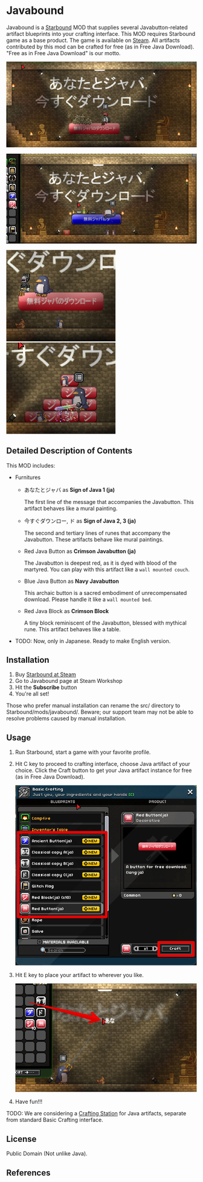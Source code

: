 # Javabound

Javabound is a [Starbound] MOD that supplies several Javabutton-related artifact blueprints into your crafting interface. This MOD requires Starbound game as a base product. The game is available on [Steam].
All artifacts contributed by this mod can be crafted for free (as in Free Java Download). "Free as in Free Java Download" is our motto.

![Screenshot02](screenshots/screenshot02.png)

![Screenshot03](screenshots/screenshot03.png)

![Screenshot04](screenshots/screenshot04_.png) &nbsp; &nbsp; ![Screenshot05](screenshots/screenshot05.png)

## Detailed Description of Contents

This MOD includes:

* Furnitures
  * あなたとジャバ as **Sign of Java 1 (ja)**

    The first line of the message that accompanies the Javabutton.
    This artifact behaves like a mural painting.

  * 今すぐダウンロー, ド as **Sign of Java 2, 3 (ja)**

    The second and tertiary lines of runes that accompany the Javabutton.
    These artifacts behave like mural paintings.

  * Red Java Button as **Crimson Javabutton (ja)**

    The Javabutton is deepest red, as it is dyed with blood of the martyred.
    You can play with this artifact like a `wall mounted couch`.

  * Blue Java Button as **Navy Javabutton**

    This archaic button is a sacred embodiment of unrecompensated download.
    Please handle it like a `wall mounted bed`.

  * Red Java Block as **Crimson Block**

    A tiny block reminiscent of the Javabutton, blessed with mythical rune.
    This artifact behaves like a table.

* TODO: Now, only in Japanese. Ready to make English version.

## Installation

1. Buy [Starbound at Steam]
1. Go to Javabound page at Steam Workshop
1. Hit the **Subscribe** button
1. You're all set!

Those who prefer manual installation can rename the src/ directory to Starbound/mods/javabound/. Beware; our support team may not be able to resolve problems caused by manual installation.

## Usage

1. Run Starbound, start a game with your favorite profile.
1. Hit C key to proceed to crafting interface, choose Java artifact of your choice. Click the Craft button to get your Java artifact instance for free (as in Free Java Download).

    ![How to image](screenshots/howto01-crafting_.png)

1. Hit E key to place your artifact to wherever you like.

    ![How to image](screenshots/howto02-putting_.png)

1. Have fun!!!

TODO: We are considering a [Crafting Station] for Java artifacts, separate from standard Basic Crafting interface.

## License

Public Domain (Not unlike Java).

## References

[Starbound]: http://playstarbound.com/ "Starbound"
[Crafting Station]: http://starbounder.org/Crafting_Station "Crafting Station - Starbounder - Starbound Wiki"
[Steam]: http://store.steampowered.com/ "Steam"
[Starbound at Steam]: http://store.steampowered.com/app/211820 "Starbound"